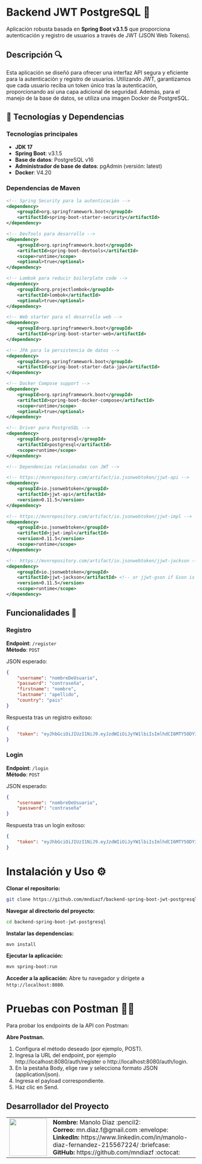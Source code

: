 # Backend JWT PostgreSQL 🌱

Aplicación robusta basada en **Spring Boot v3.1.5** que proporciona autenticación y registro de usuarios a través de JWT (JSON Web Tokens).

## Descripción 🔍

Esta aplicación se diseñó para ofrecer una interfaz API segura y eficiente para la autenticación y registro de usuarios. Utilizando JWT, garantizamos que cada usuario reciba un token único tras la autenticación, proporcionando así una capa adicional de seguridad. Además, para el manejo de la base de datos, se utiliza una imagen Docker de PostgreSQL.

## 🚀 Tecnologías y Dependencias

### Tecnologías principales

- **JDK 17**
- **Spring Boot**: v3.1.5
- **Base de datos**: PostgreSQL v16
- **Administrador de base de datos**: pgAdmin (versión: latest)
- **Docker**: V4.20

### Dependencias de Maven

```xml
<!-- Spring Security para la autenticación -->
<dependency>
    <groupId>org.springframework.boot</groupId>
    <artifactId>spring-boot-starter-security</artifactId>
</dependency>

<!-- DevTools para desarrollo -->
<dependency>
    <groupId>org.springframework.boot</groupId>
    <artifactId>spring-boot-devtools</artifactId>
    <scope>runtime</scope>
    <optional>true</optional>
</dependency>

<!-- Lombok para reducir boilerplate code -->
<dependency>
    <groupId>org.projectlombok</groupId>
    <artifactId>lombok</artifactId>
    <optional>true</optional>
</dependency>

<!-- Web starter para el desarrollo web -->
<dependency>
    <groupId>org.springframework.boot</groupId>
    <artifactId>spring-boot-starter-web</artifactId>
</dependency>

<!-- JPA para la persistencia de datos -->
<dependency>
    <groupId>org.springframework.boot</groupId>
    <artifactId>spring-boot-starter-data-jpa</artifactId>
</dependency>

<!-- Docker Compose support -->
<dependency>
    <groupId>org.springframework.boot</groupId>
    <artifactId>spring-boot-docker-compose</artifactId>
    <scope>runtime</scope>
    <optional>true</optional>
</dependency>

<!-- Driver para PostgreSQL -->
<dependency>
    <groupId>org.postgresql</groupId>
    <artifactId>postgresql</artifactId>
    <scope>runtime</scope>
</dependency>

<!-- Dependencias relacionadas con JWT -->

<!-- https://mvnrepository.com/artifact/io.jsonwebtoken/jjwt-api -->
<dependency>
    <groupId>io.jsonwebtoken</groupId>
    <artifactId>jjwt-api</artifactId>
    <version>0.11.5</version>
</dependency>

<!-- https://mvnrepository.com/artifact/io.jsonwebtoken/jjwt-impl -->
<dependency>
    <groupId>io.jsonwebtoken</groupId>
    <artifactId>jjwt-impl</artifactId>
    <version>0.11.5</version>
    <scope>runtime</scope>
</dependency>

<!-- https://mvnrepository.com/artifact/io.jsonwebtoken/jjwt-jackson -->
<dependency>
    <groupId>io.jsonwebtoken</groupId>
    <artifactId>jjwt-jackson</artifactId> <!-- or jjwt-gson if Gson is preferred -->
    <version>0.11.5</version>
    <scope>runtime</scope>
</dependency>
```

## Funcionalidades 📐

### Registro

**Endpoint**: `/register`  
**Método**: `POST`

JSON esperado:

```json
{
    "username": "nombreDeUsuario",
    "password": "contraseña",
    "firstname": "nombre",
    "lastname": "apellido",
    "country": "pais"
}
```

Respuesta tras un registro exitoso:

```json
{
    "token": "eyJhbGciOiJIUzI1NiJ9.eyJzdWIiOiJyYW1lbiIsImlhdCI6MTY5ODY3NTA1OSwiZXhwIjoxNjk4Njc2NDk5fQ.ER4q6W4JCTEnjraV5YeXnVChioBy3x0CjzrlFyIx9Ds"
}
```

### Login

**Endpoint**: `/login`  
**Método**: `POST`

JSON esperado:


```json
{
    "username": "nombreDeUsuario",
    "password": "contraseña"
}
```

Respuesta tras un login exitoso:

```json
{
    "token": "eyJhbGciOiJIUzI1NiJ9.eyJzdWIiOiJyYW1lbiIsImlhdCI6MTY5ODY3NTA1OSwiZXhwIjoxNjk4Njc2NDk5fQ.ER4q6W4JCTEnjraV5YeXnVChioBy3x0CjzrlFyIx9Ds"
}
```

# Instalación y Uso ⚙️

**Clonar el repositorio:**

```bash
git clone https://github.com/mndiazf/backend-spring-boot-jwt-postgresql.git
```

**Navegar al directorio del proyecto:**

```bash
cd backend-spring-boot-jwt-postgresql
```

**Instalar las dependencias:**

```bash
mvn install
```

**Ejecutar la aplicación:**

```bash
mvn spring-boot:run
```

**Acceder a la aplicación:**
Abre tu navegador y dirígete a `http://localhost:8080`.

# Pruebas con Postman 👨‍🚀

Para probar los endpoints de la API con Postman:

**Abre Postman.**

1. Configura el método deseado (por ejemplo, POST).
2. Ingresa la URL del endpoint, por ejemplo http://localhost:8080/auth/register o http://localhost:8080/auth/login.
3. En la pestaña Body, elige raw y selecciona formato JSON (application/json).
4. Ingresa el payload correspondiente.
5. Haz clic en Send.

## Desarrollador del Proyecto

<table>
    <tr>
        <td><img src="https://github.com/mndiazf/insert-image-spring-boot/assets/110750463/79e9fe0e-a55c-4b68-9e86-2929d9e24683" width="100"></td>
        <td>
            <strong>Nombre:</strong> Manolo Diaz  :pencil2:<br>
            <strong>Correo:</strong> mn.diaz.f@gmail.com  :envelope:<br>
            <strong>LinkedIn:</strong> https://www.linkedin.com/in/manolo-diaz-fernandez-215567224/  :briefcase:<br>
            <strong>GitHub:</strong> https://github.com/mndiazf  :octocat:
        </td>
    </tr>
</table>
